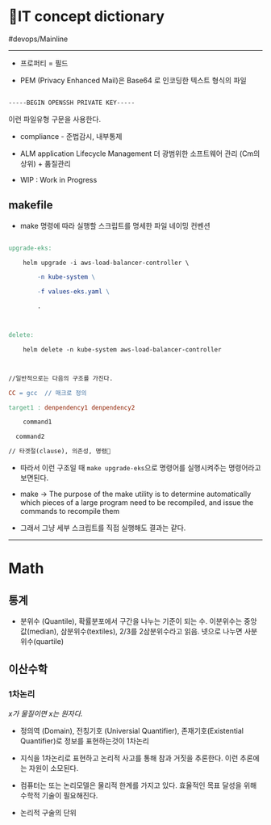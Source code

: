 # 📖IT concept dictionary

#devops/Mainline

---



* 프로퍼티 = 필드

* PEM (Privacy Enhanced Mail)은 Base64 로 인코딩한 텍스트 형식의 파일

```bash

-----BEGIN OPENSSH PRIVATE KEY-----

```

이런 파일유형 구문을 사용한다. 

* compliance - 준법감시, 내부통제

* ALM application Lifecycle Management 더 광범위한 소프트웨어 관리 (Cm의 상위) + 품질관리

* WIP : Work in Progress 



## makefile

* make 명령에 따라 실행할 스크립트를 명세한 파일 네이밍 컨벤션

```makefile

upgrade-eks:

	helm upgrade -i aws-load-balancer-controller \

		-n kube-system \

		-f values-eks.yaml \

		.



delete:

	helm delete -n kube-system aws-load-balancer-controller



//일반적으로는 다음의 구조를 가진다. 

CC = gcc  // 매크로 정의

target1 : denpendency1 denpendency2

	command1

  command2

// 타겟절(clause), 의존성, 명령

```

* 따라서 이런 구조일 때 `make upgrade-eks`으로 명령어를 실행시켜주는 명령어라고 보면된다. 

* make -> The purpose of the make utility is to determine automatically which pieces of a large program need to be recompiled, and issue the commands to recompile them

* 그래서 그냥 세부 스크립트를 직접 실행해도 결과는 같다.

---



# Math

## 통계

* 분위수 (Quantile), 확률분포에서 구간을 나누는 기준이 되는 수. 이분위수는 중앙값(median), 삼분위수(textiles), 2/3를 2삼분위수라고 읽음. 넷으로 나누면 사분위수(quartile)

## 이산수학

###  1차논리

*x가 물질이면 x는 원자다.*

- 정의역 (Domain), 전칭기호 (Universial Quantifier), 존재기호(Existential Quantifier)로 정보를 표현하는것이 1차논리

- 지식을 1차논리로 표현하고 논리적 사고를 통해 참과 거짓을 추론한다. 이런 추론에는 자원이 소모된다.

- 컴퓨터는 또는 논리모델은 물리적 한계를 가지고 있다. 효율적인 목표 달성을 위해 수학적 기술이 필요해진다.

- 논리적 구술의 단위